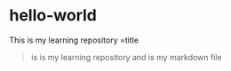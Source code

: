 # hello-world
This is my learning repository
=title
>is is my learning repository and is my markdown file
